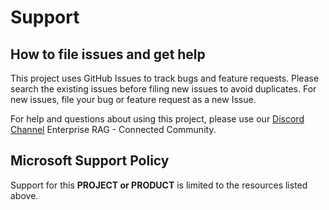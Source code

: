 # Support

## How to file issues and get help  

This project uses GitHub Issues to track bugs and feature requests. Please search the existing 
issues before filing new issues to avoid duplicates.  For new issues, file your bug or 
feature request as a new Issue.

For help and questions about using this project, please use our [Discord Channel](https://discord.gg/28VMVKawgk) Enterprise RAG - Connected Community.

## Microsoft Support Policy  

Support for this **PROJECT or PRODUCT** is limited to the resources listed above.
